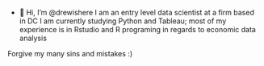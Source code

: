 - 👋 Hi, I’m @drewishere
I am an entry level data scientist at a firm based in DC
I am currently studying Python and Tableau; most of my experience is in Rstudio and R programing in regards to economic data analysis

Forgive my many sins and mistakes :)
